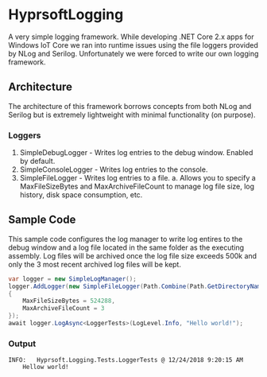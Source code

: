 # HyprsoftLogging
A very simple logging framework.  While developing .NET Core 2.x apps for Windows IoT Core we ran into runtime issues using the file loggers provided by NLog and Serilog.  Unfortunately we were forced to write our own logging framework.

## Architecture
The architecture of this framework borrows concepts from both NLog and Serilog but is extremely lightweight with minimal functionality (on purpose).

### Loggers
1. SimpleDebugLogger - Writes log entries to the debug window.  Enabled by default.
2. SimpleConsoleLogger - Writes log entries to the console.
3. SimpleFileLogger - Writes log entries to a file.
	a. Allows you to specify a MaxFileSizeBytes and MaxArchiveFileCount to manage log file size, log history, disk space consumption, etc.

## Sample Code
This sample code configures the log manager to write log entires to the debug window and a log file located in the same folder as the executing assembly.  Log files will be archived once the log file size exceeds 500k and only the 3 most recent archived log files will be kept.
```csharp
var logger = new SimpleLogManager();
logger.AddLogger(new SimpleFileLogger(Path.Combine(Path.GetDirectoryName(Assembly.GetExecutingAssembly().Location), "myapp-log.log"))
{
	MaxFileSizeBytes = 524288,
	MaxArchiveFileCount = 3
});
await logger.LogAsync<LoggerTests>(LogLevel.Info, "Hello world!");
```

### Output
```
INFO:	Hyprsoft.Logging.Tests.LoggerTests @ 12/24/2018 9:20:15 AM
	Hellow world!
```